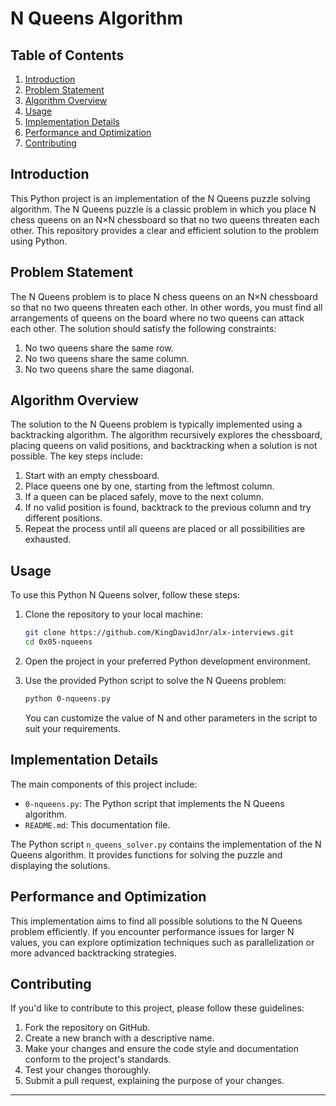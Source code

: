 # N Queens Algorithm

## Table of Contents

1. [Introduction](#introduction)
2. [Problem Statement](#problem-statement)
3. [Algorithm Overview](#algorithm-overview)
4. [Usage](#usage)
5. [Implementation Details](#implementation-details)
6. [Performance and Optimization](#performance-and-optimization)
7. [Contributing](#contributing)

## Introduction

This Python project is an implementation of the N Queens puzzle solving algorithm. The N Queens puzzle is a classic problem in which you place N chess queens on an N×N chessboard so that no two queens threaten each other. This repository provides a clear and efficient solution to the problem using Python.

## Problem Statement

The N Queens problem is to place N chess queens on an N×N chessboard so that no two queens threaten each other. In other words, you must find all arrangements of queens on the board where no two queens can attack each other. The solution should satisfy the following constraints:

1. No two queens share the same row.
2. No two queens share the same column.
3. No two queens share the same diagonal.

## Algorithm Overview

The solution to the N Queens problem is typically implemented using a backtracking algorithm. The algorithm recursively explores the chessboard, placing queens on valid positions, and backtracking when a solution is not possible. The key steps include:

1. Start with an empty chessboard.
2. Place queens one by one, starting from the leftmost column.
3. If a queen can be placed safely, move to the next column.
4. If no valid position is found, backtrack to the previous column and try different positions.
5. Repeat the process until all queens are placed or all possibilities are exhausted.

## Usage

To use this Python N Queens solver, follow these steps:

1. Clone the repository to your local machine:

   ```bash
   git clone https://github.com/KingDavidJnr/alx-interviews.git
   cd 0x05-nqueens
   ```

2. Open the project in your preferred Python development environment.

3. Use the provided Python script to solve the N Queens problem:

   ```bash
   python 0-nqueens.py
   ```

   You can customize the value of N and other parameters in the script to suit your requirements.

## Implementation Details

The main components of this project include:

- `0-nqueens.py`: The Python script that implements the N Queens algorithm.
- `README.md`: This documentation file.

The Python script `n_queens_solver.py` contains the implementation of the N Queens algorithm. It provides functions for solving the puzzle and displaying the solutions.

## Performance and Optimization

This implementation aims to find all possible solutions to the N Queens problem efficiently. If you encounter performance issues for larger N values, you can explore optimization techniques such as parallelization or more advanced backtracking strategies.

## Contributing

If you'd like to contribute to this project, please follow these guidelines:

1. Fork the repository on GitHub.
2. Create a new branch with a descriptive name.
3. Make your changes and ensure the code style and documentation conform to the project's standards.
4. Test your changes thoroughly.
5. Submit a pull request, explaining the purpose of your changes.

---
